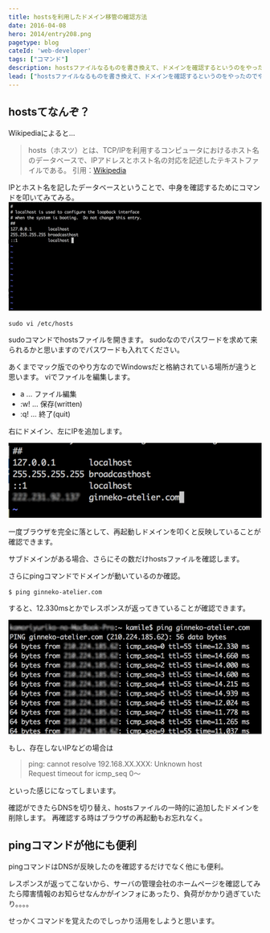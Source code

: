 ```yaml
---
title: hostsを利用したドメイン移管の確認方法
date: 2016-04-08
hero: 2014/entry208.png
pagetype: blog
cateId: 'web-developer'
tags: ["コマンド"]
description: hostsファイルなるものを書き換えて、ドメインを確認するというのをやったのでやり方をメモしておきます。ちなみに新しいコマンド（魔法）の活用法も覚えたよ。
lead: ["hostsファイルなるものを書き換えて、ドメインを確認するというのをやったのでやり方をメモしておきます。ちなみに新しいコマンド（魔法）の活用法も覚えたよ。"]
---
```

## hostsてなんぞ？
Wikipediaによると…

> hosts（ホスツ）とは、TCP/IPを利用するコンピュータにおけるホスト名のデータベースで、IPアドレスとホスト名の対応を記述したテキストファイルである。
> 引用：[Wikipedia](https://ja.wikipedia.org/wiki/Hosts)

IPとホスト名を記したデータベースということで、中身を確認するためにコマンドを叩いてみてみる。
![中身を確認するためにコマンドを叩いてみてみる](./images/2016/entry244-1.png)

```
sudo vi /etc/hosts
```

sudoコマンドでhostsファイルを開きます。
sudoなのでパスワードを求めて来られるかと思いますのでパスワードも入れてください。

あくまでマック版でのやり方なのでWindowsだと格納されている場所が違うと思います。
viでファイルを編集します。

* a … ファイル編集
* :w! … 保存(written)
* :q! … 終了(quit)

右にドメイン、左にIPを追加します。

![中身を確認するためにコマンドを叩いてみてみる](./images/2016/entry244-2.png)

一度ブラウザを完全に落として、再起動しドメインを叩くと反映していることが確認できます。

サブドメインがある場合、さらにその数だけhostsファイルを確認します。

さらにpingコマンドでドメインが動いているのか確認。

```
$ ping ginneko-atelier.com
```

すると、12.330msとかでレスポンスが返ってきていることが確認できます。

![12.330msとかでレスポンスが返ってきていることを確認](./images/2016/entry244-3.png)

もし、存在しないIPなどの場合は

> ping: cannot resolve 192.168.XX.XXX: Unknown host<br>
> Request timeout for icmp_seq 0〜

といった感じになってしまいます。

確認ができたらDNSを切り替え、hostsファイルの一時的に追加したドメインを削除します。
再確認する時はブラウザの再起動もお忘れなく。

## pingコマンドが他にも便利
pingコマンドはDNSが反映したのを確認するだけでなく他にも便利。

レスポンスが返ってこないから、サーバの管理会社のホームページを確認してみたら障害情報のお知らせなんかがインフォにあったり、負荷がかかり過ぎていたり。。。。

せっかくコマンドを覚えたのでしっかり活用をしようと思います。
